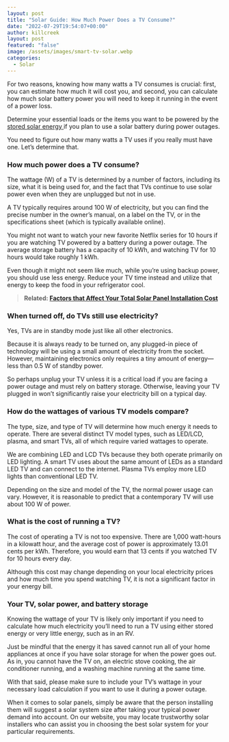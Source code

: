 ```yaml
---
layout: post
title: "Solar Guide: How Much Power Does a TV Consume?"
date: "2022-07-29T19:54:07+00:00"
author: killcreek
layout: post
featured: "false"
image: /assets/images/smart-tv-solar.webp
categories:
  - Solar
---
```


For two reasons, knowing how many watts a TV consumes is crucial: first, you can estimate how much it will cost you, and second, you can calculate how much solar battery power you will need to keep it running in the event of a power loss.

Determine your essential loads or the items you want to be powered by the [stored solar energy ](/how-do-solar-panels-work/)if you plan to use a solar battery during power outages.

You need to figure out how many watts a TV uses if you really must have one. Let’s determine that.

### **How much power does a TV consume?**

The wattage (W) of a TV is determined by a number of factors, including its size, what it is being used for, and the fact that TVs continue to use solar power even when they are unplugged but not in use.

A TV typically requires around 100 W of electricity, but you can find the precise number in the owner’s manual, on a label on the TV, or in the specifications sheet (which is typically available online).

You might not want to watch your new favorite Netflix series for 10 hours if you are watching TV powered by a battery during a power outage. The average storage battery has a capacity of 10 kWh, and watching TV for 10 hours would take roughly 1 kWh.

Even though it might not seem like much, while you’re using backup power, you should use less energy. Reduce your TV time instead and utilize that energy to keep the food in your refrigerator cool.

> **Related: [Factors that Affect Your Total Solar Panel Installation Cost](/factors-that-affect-your-total-solar-panel-installation-cost/)**

### **When turned off, do TVs still use electricity?**

Yes, TVs are in standby mode just like all other electronics.

Because it is always ready to be turned on, any plugged-in piece of technology will be using a small amount of electricity from the socket. However, maintaining electronics only requires a tiny amount of energy—less than 0.5 W of standby power.

So perhaps unplug your TV unless it is a critical load if you are facing a power outage and must rely on battery storage. Otherwise, leaving your TV plugged in won’t significantly raise your electricity bill on a typical day.

### **How do the wattages of various TV models compare?**

The type, size, and type of TV will determine how much energy it needs to operate. There are several distinct TV model types, such as LED/LCD, plasma, and smart TVs, all of which require varied wattages to operate.

We are combining LED and LCD TVs because they both operate primarily on LED lighting. A smart TV uses about the same amount of LEDs as a standard LED TV and can connect to the internet. Plasma TVs employ more LED lights than conventional LED TV.

Depending on the size and model of the TV, the normal power usage can vary. However, it is reasonable to predict that a contemporary TV will use about 100 W of power.

### **What is the cost of running a TV?**

The cost of operating a TV is not too expensive. There are 1,000 watt-hours in a kilowatt hour, and the average cost of power is approximately 13.01 cents per kWh. Therefore, you would earn that 13 cents if you watched TV for 10 hours every day.

Although this cost may change depending on your local electricity prices and how much time you spend watching TV, it is not a significant factor in your energy bill.

### **Your TV, solar power, and battery storage**

Knowing the wattage of your TV is likely only important if you need to calculate how much electricity you’ll need to run a TV using either stored energy or very little energy, such as in an RV.

Just be mindful that the energy it has saved cannot run all of your home appliances at once if you have solar storage for when the power goes out. As in, you cannot have the TV on, an electric stove cooking, the air conditioner running, and a washing machine running at the same time.

With that said, please make sure to include your TV’s wattage in your necessary load calculation if you want to use it during a power outage.

When it comes to solar panels, simply be aware that the person installing them will suggest a solar system size after taking your typical power demand into account. On our website, you may locate trustworthy solar installers who can assist you in choosing the best solar system for your particular requirements.
